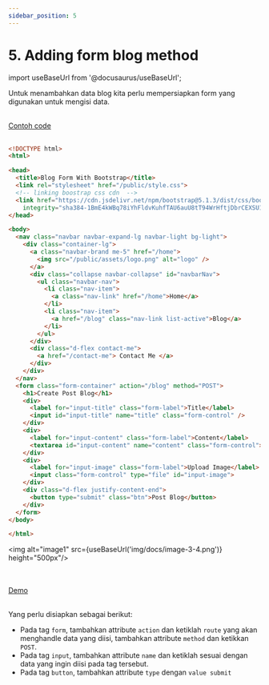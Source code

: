 ```yaml
---
sidebar_position: 5
---
```


# 5. Adding form blog method

import useBaseUrl from '@docusaurus/useBaseUrl';

Untuk menambahkan data blog kita perlu mempersiapkan form yang digunakan untuk mengisi data.

<br />

<a class="btn-example-code" href="https://github.com/demo-dumbways/ebook-code-result-chapter-2-golang/blob/day3-4-adding-form-blog-method/views/form-blog.html">
Contoh code
</a>

<br />
<br />

```html {33,37,41,45,48} title="form-blog.html"
<!DOCTYPE html>
<html>

<head>
  <title>Blog Form With Bootstrap</title>
  <link rel="stylesheet" href="/public/style.css">
  <!-- linking boostrap css cdn  -->
  <link href="https://cdn.jsdelivr.net/npm/bootstrap@5.1.3/dist/css/bootstrap.min.css" rel="stylesheet"
    integrity="sha384-1BmE4kWBq78iYhFldvKuhfTAU6auU8tT94WrHftjDbrCEXSU1oBoqyl2QvZ6jIW3" crossorigin="anonymous">
</head>

<body>
  <nav class="navbar navbar-expand-lg navbar-light bg-light">
    <div class="container-lg">
      <a class="navbar-brand me-5" href="/home">
        <img src="/public/assets/logo.png" alt="logo" />
      </a>
      <div class="collapse navbar-collapse" id="navbarNav">
        <ul class="navbar-nav">
          <li class="nav-item">
            <a class="nav-link" href="/home">Home</a>
          </li>
          <li class="nav-item">
            <a href="/blog" class="nav-link list-active">Blog</a>
          </li>
        </ul>
      </div>
      <div class="d-flex contact-me">
        <a href="/contact-me"> Contact Me </a>
      </div>
    </div>
  </nav>
  <form class="form-container" action="/blog" method="POST">
    <h1>Create Post Blog</h1>
    <div>
      <label for="input-title" class="form-label">Title</label>
      <input id="input-title" name="title" class="form-control" />
    </div>
    <div>
      <label for="input-content" class="form-label">Content</label>
      <textarea id="input-content" name="content" class="form-control"></textarea>
    </div>
    <div>
      <label for="input-image" class="form-label">Upload Image</label>
      <input class="form-control" type="file" id="input-image">
    </div>
    <div class="d-flex justify-content-end">
      <button type="submit" class="btn">Post Blog</button>
    </div>
  </form>
</body>

</html>
```
<img alt="image1" src={useBaseUrl('img/docs/image-3-4.png')} height="500px"/>

<br />
<br />

<div>
<a class="btn-demo" href="https://ebook-code-result-chapter-2-git-day3-4prep-4d00d7-demo-dumbways.vercel.app/add-blog ">
Demo
</a>
</div>
<br />

Yang perlu disiapkan sebagai berikut:

- Pada tag `form`, tambahkan attribute `action` dan ketiklah `route` yang akan menghandle data yang diisi, tambahkan attribute `method` dan ketikkan `POST`.
- Pada tag `input`, tambahkan attribute `name` dan ketiklah sesuai dengan data yang ingin diisi pada tag tersebut.
- Pada tag `button`, tambahkan attribute `type` dengan `value submit`